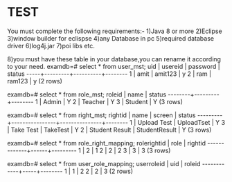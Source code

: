 # TEST

You must complete the following requirements:-
1)Java 8 or more
2)Eclipse
3)window builder for eclispse
4)any Database in pc
5)required database driver
6)log4j.jar
7)poi libs etc.

8)you must have these table in your database,you can rename it according to your need.
examdb=# select * from user_mst;
 uid | usereid | password | status
-----+---------+----------+--------
   1 | amit    | amit123  | y
   2 | ram     | ram123   | y
(2 rows)


examdb=# select * from role_mst;
 roleid |  name   | status
--------+---------+--------
      1 | Admin   | Y
      2 | Teacher | Y
      3 | Student | Y
(3 rows)


examdb=# select * from right_mst;
 rightid |      name      |    screen     | status
---------+----------------+---------------+--------
       1 | Upload Test    | UploadTset    | Y
       3 | Take Test      | TakeTest      | Y
       2 | Student Result | StudentResult | Y
(3 rows)


examdb=# select * from role_right_mapping;
 rolerightid | role | rightid
-------------+------+---------
           1 |    2 |       1
           2 |    2 |       2
           3 |    3 |       3
(3 rows)


examdb=# select * from user_role_mapping;
 userroleid | uid | roleid
------------+-----+--------
          1 |   1 |      2
          2 |   2 |      3
(2 rows)
